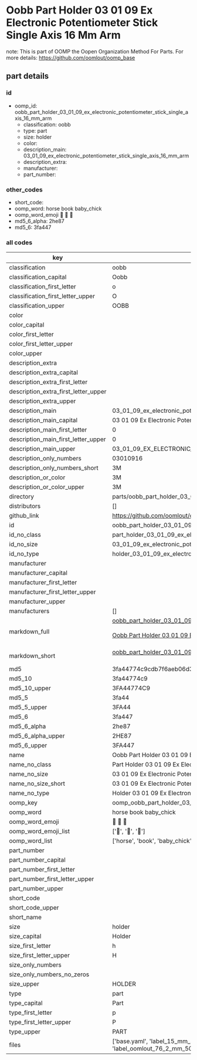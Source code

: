 # Oobb Part Holder 03 01 09 Ex Electronic Potentiometer Stick Single Axis 16 Mm Arm  

note: This is part of OOMP the Oopen Organization Method For Parts. For more details: https://github.com/oomlout/oomp_base

##  part details





### id
* oomp_id: oobb_part_holder_03_01_09_ex_electronic_potentiometer_stick_single_axis_16_mm_arm
  * classification: oobb
  * type: part
  * size: holder
  * color: 
  * description_main: 03_01_09_ex_electronic_potentiometer_stick_single_axis_16_mm_arm
  * description_extra: 
  * manufacturer: 
  * part_number: 

### other_codes
* short_code: 
* oomp_word: horse book baby_chick
* oomp_word_emoji :horse: :book: :baby_chick:
* md5_6_alpha: 2he87
* md5_6: 3fa447

### all codes 
| key | value |  
| --- | --- |  
| classification | oobb |  
| classification_capital | Oobb |  
| classification_first_letter | o |  
| classification_first_letter_upper | O |  
| classification_upper | OOBB |  
| color |  |  
| color_capital |  |  
| color_first_letter |  |  
| color_first_letter_upper |  |  
| color_upper |  |  
| description_extra |  |  
| description_extra_capital |  |  
| description_extra_first_letter |  |  
| description_extra_first_letter_upper |  |  
| description_extra_upper |  |  
| description_main | 03_01_09_ex_electronic_potentiometer_stick_single_axis_16_mm_arm |  
| description_main_capital | 03 01 09 Ex Electronic Potentiometer Stick Single Axis 16 mm Arm |  
| description_main_first_letter | 0 |  
| description_main_first_letter_upper | 0 |  
| description_main_upper | 03_01_09_EX_ELECTRONIC_POTENTIOMETER_STICK_SINGLE_AXIS_16_MM_ARM |  
| description_only_numbers | 03010916 |  
| description_only_numbers_short | 3M |  
| description_or_color | 3M |  
| description_or_color_upper | 3M |  
| directory | parts/oobb_part_holder_03_01_09_ex_electronic_potentiometer_stick_single_axis_16_mm_arm |  
| distributors | [] |  
| github_link | https://github.com/oomlout/oomlout_oomp_part_src/tree/main/parts/oobb_part_holder_03_01_09_ex_electronic_potentiometer_stick_single_axis_16_mm_arm/working |  
| id | oobb_part_holder_03_01_09_ex_electronic_potentiometer_stick_single_axis_16_mm_arm |  
| id_no_class | part_holder_03_01_09_ex_electronic_potentiometer_stick_single_axis_16_mm_arm |  
| id_no_size | 03_01_09_ex_electronic_potentiometer_stick_single_axis_16_mm_arm |  
| id_no_type | holder_03_01_09_ex_electronic_potentiometer_stick_single_axis_16_mm_arm |  
| manufacturer |  |  
| manufacturer_capital |  |  
| manufacturer_first_letter |  |  
| manufacturer_first_letter_upper |  |  
| manufacturer_upper |  |  
| manufacturers | [] |  
| markdown_full | [oobb_part_holder_03_01_09_ex_electronic_potentiometer_stick_single_axis_16_mm_arm](https://github.com/oomlout/oomlout_oomp_part_src/tree/main/parts/oobb_part_holder_03_01_09_ex_electronic_potentiometer_stick_single_axis_16_mm_arm/working)<br>[](https://github.com/oomlout/oomlout_oomp_part_src/tree/main/parts/oobb_part_holder_03_01_09_ex_electronic_potentiometer_stick_single_axis_16_mm_arm/working)<br>[Oobb Part Holder 03 01 09 Ex Electronic Potentiometer Stick Single Axis 16 Mm Arm](https://github.com/oomlout/oomlout_oomp_part_src/tree/main/parts/oobb_part_holder_03_01_09_ex_electronic_potentiometer_stick_single_axis_16_mm_arm/working)<br><br> |  
| markdown_short | [oobb_part_holder_03_01_09_ex_electronic_potentiometer_stick_single_axis_16_mm_arm](https://github.com/oomlout/oomlout_oomp_part_src/tree/main/parts/oobb_part_holder_03_01_09_ex_electronic_potentiometer_stick_single_axis_16_mm_arm/working)<br><br> |  
| md5 | 3fa44774c9cdb7f6aeb06d3b95801408 |  
| md5_10 | 3fa44774c9 |  
| md5_10_upper | 3FA44774C9 |  
| md5_5 | 3fa44 |  
| md5_5_upper | 3FA44 |  
| md5_6 | 3fa447 |  
| md5_6_alpha | 2he87 |  
| md5_6_alpha_upper | 2HE87 |  
| md5_6_upper | 3FA447 |  
| name | Oobb Part Holder 03 01 09 Ex Electronic Potentiometer Stick Single Axis 16 Mm Arm |  
| name_no_class | Part Holder 03 01 09 Ex Electronic Potentiometer Stick Single Axis 16 Mm Arm |  
| name_no_size | 03 01 09 Ex Electronic Potentiometer Stick Single Axis 16 Mm Arm |  
| name_no_size_short | 03 01 09 Ex Electronic Potentiometer Stick Single Axis 16 Mm Arm |  
| name_no_type | Holder 03 01 09 Ex Electronic Potentiometer Stick Single Axis 16 Mm Arm |  
| oomp_key | oomp_oobb_part_holder_03_01_09_ex_electronic_potentiometer_stick_single_axis_16_mm_arm |  
| oomp_word | horse book baby_chick |  
| oomp_word_emoji | :horse: :book: :baby_chick: |  
| oomp_word_emoji_list | [':horse:', ':book:', ':baby_chick:'] |  
| oomp_word_list | ['horse', 'book', 'baby_chick'] |  
| part_number |  |  
| part_number_capital |  |  
| part_number_first_letter |  |  
| part_number_first_letter_upper |  |  
| part_number_upper |  |  
| short_code |  |  
| short_code_upper |  |  
| short_name |  |  
| size | holder |  
| size_capital | Holder |  
| size_first_letter | h |  
| size_first_letter_upper | H |  
| size_only_numbers |  |  
| size_only_numbers_no_zeros |  |  
| size_upper | HOLDER |  
| type | part |  
| type_capital | Part |  
| type_first_letter | p |  
| type_first_letter_upper | P |  
| type_upper | PART |  
| files | ['base.yaml', 'label_15_mm_30_mm.pdf', 'label_15_mm_30_mm.svg', 'label_76_2_mm_50_8_mm.pdf', 'label_76_2_mm_50_8_mm.svg', 'label_oomlout_76_2_mm_50_8_mm.pdf', 'label_oomlout_76_2_mm_50_8_mm.svg', 'readme.md', 'working.json', 'working.yaml'] |  
